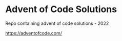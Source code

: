 # Advent of Code Solutions

Repo containing advent of code solutions - 2022

https://adventofcode.com/

